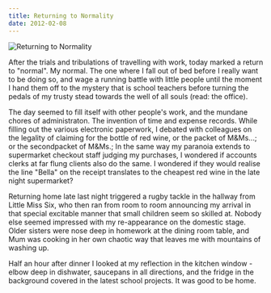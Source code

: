 ```yaml
---
title: Returning to Normality
date: 2012-02-08
---
```


![Returning to Normality](https://source.unsplash.com/jpkvklXwt98/1600x900)

After the trials and tribulations of travelling with work, today marked a return to "normal". My normal. The one where I fall out of bed before I really want to be doing so, and wage a running battle with little people until the moment I hand them off to the mystery that is school teachers before turning the pedals of my trusty stead towards the well of all souls (read: the office).

The day seemed to fill itself with other people's work, and the mundane chores of administraton. The invention of time and expense records. While filling out the various electronic paperwork, I debated with colleagues on the legality of claiming for the bottle of red wine, or the packet of M&Ms...; or the secondpacket of M&Ms.; In the same way my paranoia extends to supermarket checkout staff judging my purchases, I wondered if accounts clerks at far flung clients also do the same. I wondered if they would realise the line "Bella" on the receipt translates to the cheapest red wine in the late night supermarket?

Returning home late last night triggered a rugby tackle in the hallway from Little Miss Six, who then ran from room to room announcing my arrival in that special excitable manner that small children seem so skilled at. Nobody else seemed impressed with my re-appearance on the domestic stage. Older sisters were nose deep in homework at the dining room table, and Mum was cooking in her own chaotic way that leaves me with mountains of washing up.

Half an hour after dinner I looked at my reflection in the kitchen window - elbow deep in dishwater, saucepans in all directions, and the fridge in the background covered in the latest school projects. It was good to be home.